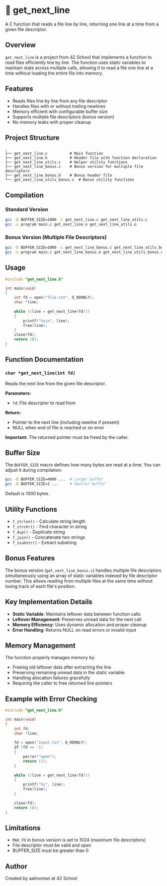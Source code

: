 # 📖 get_next_line

A C function that reads a file line by line, returning one line at a time from a given file descriptor.

## Overview

`get_next_line` is a project from 42 School that implements a function to read files efficiently line by line. The function uses static variables to maintain state across multiple calls, allowing it to read a file one line at a time without loading the entire file into memory.

## Features

- Reads files line by line from any file descriptor
- Handles files with or without trailing newlines
- Memory efficient with configurable buffer size
- Supports multiple file descriptors (bonus version)
- No memory leaks with proper cleanup

## Project Structure

```
.
├── get_next_line.c          # Main function
├── get_next_line.h          # Header file with function declaration
├── get_next_line_utils.c    # Helper utility functions
├── get_next_line_bonus.c    # Bonus version for multiple file descriptors
├── get_next_line_bonus.h    # Bonus header file
└── get_next_line_utils_bonus.c  # Bonus utility functions
```

## Compilation

### Standard Version
```bash
gcc -D BUFFER_SIZE=1000 -c get_next_line.c get_next_line_utils.c
gcc -o program main.c get_next_line.o get_next_line_utils.o
```

### Bonus Version (Multiple File Descriptors)
```bash
gcc -D BUFFER_SIZE=1000 -c get_next_line_bonus.c get_next_line_utils_bonus.c
gcc -o program main.c get_next_line_bonus.o get_next_line_utils_bonus.o
```

## Usage

```c
#include "get_next_line.h"

int main(void)
{
    int fd = open("file.txt", O_RDONLY);
    char *line;
    
    while ((line = get_next_line(fd)))
    {
        printf("%s\n", line);
        free(line);
    }
    close(fd);
    return (0);
}
```

## Function Documentation

### `char *get_next_line(int fd)`

Reads the next line from the given file descriptor.

**Parameters:**
- `fd`: File descriptor to read from

**Return:**
- Pointer to the next line (including newline if present)
- NULL when end of file is reached or on error

**Important:** The returned pointer must be freed by the caller.

## Buffer Size

The `BUFFER_SIZE` macro defines how many bytes are read at a time. You can adjust it during compilation:

```bash
gcc -D BUFFER_SIZE=4096 ...  # Larger buffer
gcc -D BUFFER_SIZE=1 ...     # Smaller buffer
```

Default is 1000 bytes.

## Utility Functions

- `f_strlen()` - Calculate string length
- `f_strchr()` - Find character in string
- `f_dup()` - Duplicate string
- `f_join()` - Concatenate two strings
- `f_ssubstr()` - Extract substring

## Bonus Features

The bonus version (`get_next_line_bonus.c`) handles multiple file descriptors simultaneously using an array of static variables indexed by file descriptor number. This allows reading from multiple files at the same time without losing track of each file's position.

## Key Implementation Details

- **Static Variable**: Maintains leftover data between function calls
- **Leftover Management**: Preserves unread data for the next call
- **Memory Efficiency**: Uses dynamic allocation and proper cleanup
- **Error Handling**: Returns NULL on read errors or invalid input

## Memory Management

The function properly manages memory by:
- Freeing old leftover data after extracting the line
- Preserving remaining unread data in the static variable
- Handling allocation failures gracefully
- Requiring the caller to free returned line pointers

## Example with Error Checking

```c
#include "get_next_line.h"

int main(void)
{
    int fd;
    char *line;
    
    fd = open("input.txt", O_RDONLY);
    if (fd == -1)
    {
        perror("open");
        return (1);
    }
    
    while ((line = get_next_line(fd)))
    {
        printf("%s", line);
        free(line);
    }
    
    close(fd);
    return (0);
}
```

## Limitations

- `MAX_FD` in bonus version is set to 1024 (maximum file descriptors)
- File descriptor must be valid and open
- BUFFER_SIZE must be greater than 0

## Author

Created by aalmoman at 42 School
